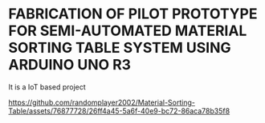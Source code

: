 # FABRICATION OF PILOT PROTOTYPE FOR SEMI-AUTOMATED MATERIAL SORTING TABLE SYSTEM USING ARDUINO UNO R3

It is a IoT based project

https://github.com/randomplayer2002/Material-Sorting-Table/assets/76877728/26ff4a45-5a6f-40e9-bc72-86aca78b35f8

